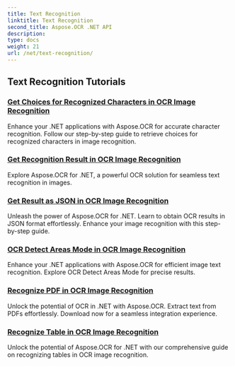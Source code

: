 ```yaml
---
title: Text Recognition
linktitle: Text Recognition
second_title: Aspose.OCR .NET API
description: 
type: docs
weight: 21
url: /net/text-recognition/
---
```


## Text Recognition Tutorials
### [Get Choices for Recognized Characters in OCR Image Recognition](./get-choices-for-recognized-characters/)
Enhance your .NET applications with Aspose.OCR for accurate character recognition. Follow our step-by-step guide to retrieve choices for recognized characters in image recognition.
### [Get Recognition Result in OCR Image Recognition](./get-recognition-result/)
Explore Aspose.OCR for .NET, a powerful OCR solution for seamless text recognition in images.
### [Get Result as JSON in OCR Image Recognition](./get-result-as-json/)
Unleash the power of Aspose.OCR for .NET. Learn to obtain OCR results in JSON format effortlessly. Enhance your image recognition with this step-by-step guide.
### [OCR Detect Areas Mode in OCR Image Recognition](./ocr-detect-areas-mode/)
Enhance your .NET applications with Aspose.OCR for efficient image text recognition. Explore OCR Detect Areas Mode for precise results.
### [Recognize PDF in OCR Image Recognition](./recognize-pdf/)
Unlock the potential of OCR in .NET with Aspose.OCR. Extract text from PDFs effortlessly. Download now for a seamless integration experience.
### [Recognize Table in OCR Image Recognition](./recognize-table/)
Unlock the potential of Aspose.OCR for .NET with our comprehensive guide on recognizing tables in OCR image recognition.